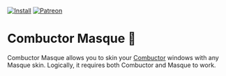 [![Install](http://img.shields.io/badge/install-twitch-blueviolet)](https://www.curseforge.com/wow/addons/combuctor-masque/files)
[![Patreon](http://img.shields.io/badge/donate-patreon-orange)](https://www.patreon.com/jaliborc)

# Combuctor Masque :art:
Combuctor Masque allows you to skin your [Combuctor](https://github.com/tullamods/combuctor) windows with any Masque skin. Logically, it requires both Combuctor and Masque to work.
